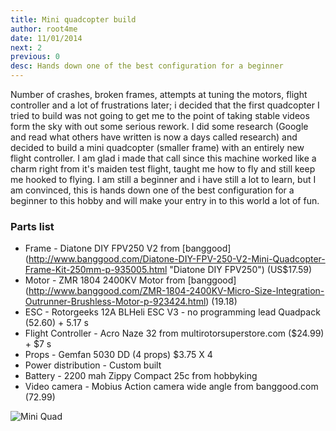 ```yaml
---
title: Mini quadcopter build
author: root4me
date: 11/01/2014
next: 2
previous: 0
desc: Hands down one of the best configuration for a beginner
---
```



Number of crashes, broken frames, attempts at tuning the motors, flight controller and a lot of frustrations later; 
i decided that the first quadcopter I tried to build was not going to get me to the point of taking stable videos form the sky with out some 
serious rework. I did some research (Google and read what others have written is now a days called research) and decided to 
build a mini quadcopter (smaller frame) with an entirely new flight controller. I am glad i made that call since this machine worked like a 
charm right from it's maiden test flight, taught me how to fly and still keep me hooked to flying. I am still a beginner and i have still a 
lot to learn, but I am convinced, this is hands down one of the best configuration for a beginner to this hobby and will make your entry in 
to this world a lot of fun.


### Parts list
*   Frame - Diatone DIY FPV250 V2 from [banggood] (http://www.banggood.com/Diatone-DIY-FPV-250-V2-Mini-Quadcopter-Frame-Kit-250mm-p-935005.html "Diatone DIY FPV250") (US$17.59)
*   Motor - ZMR 1804 2400KV Motor from [banggood] (http://www.banggood.com/ZMR-1804-2400KV-Micro-Size-Integration-Outrunner-Brushless-Motor-p-923424.html) (19.18)
*   ESC - Rotorgeeks 12A BLHeli ESC V3 - no programming lead Quadpack (52.60) + 5.17 s
*   Flight Controller - Acro Naze 32 from multirotorsuperstore.com ($24.99) + $7 s
*   Props - Gemfan 5030 DD (4 props) $3.75 X 4
*   Power distribution - Custom built
*   Battery - 2200 mah Zippy Compact 25c from hobbyking
*   Video camera - Mobius Action camera wide angle from banggood.com (72.99)
   

![Mini Quad](images/miniQuad_gt4.jpg "Mini Quad")


